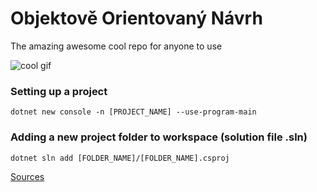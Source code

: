 # Objektově Orientovaný Návrh
The amazing awesome cool repo for anyone to use

![cool gif](https://media1.tenor.com/m/dTappxfb3WAAAAAd/dark-souls-3-soul-of-cinder.gif)

### Setting up a project

`dotnet new console -n [PROJECT_NAME] --use-program-main`

### Adding a new project folder to workspace (solution file .sln)

`dotnet sln add [FOLDER_NAME]/[FOLDER_NAME].csproj`

[Sources](https://drive.google.com/drive/folders/1NQClVCcfn_PbDOZ88xoOzBqGmtejn9zc)
